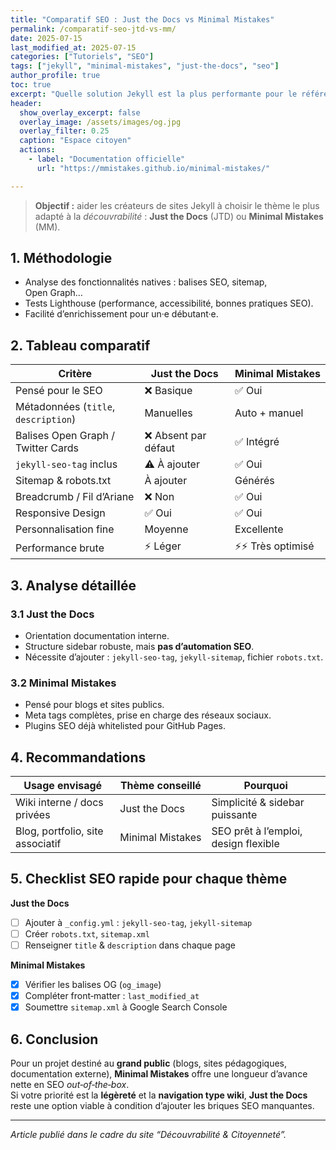 ```yaml
---
title: "Comparatif SEO : Just the Docs vs Minimal Mistakes"
permalink: /comparatif-seo-jtd-vs-mm/
date: 2025-07-15
last_modified_at: 2025-07-15
categories: ["Tutoriels", "SEO"]
tags: ["jekyll", "minimal-mistakes", "just-the-docs", "seo"]
author_profile: true
toc: true
excerpt: "Quelle solution Jekyll est la plus performante pour le référencement ? Analyse détaillée entre Just the Docs et Minimal Mistakes."
header:
  show_overlay_excerpt: false
  overlay_image: /assets/images/og.jpg
  overlay_filter: 0.25
  caption: "Espace citoyen"
  actions:
    - label: "Documentation officielle"
      url: "https://mmistakes.github.io/minimal-mistakes/"

---
```


> **Objectif :** aider les créateurs de sites Jekyll à choisir le thème le plus adapté à la *découvrabilité* : **Just the Docs** (JTD) ou **Minimal Mistakes** (MM).

## 1. Méthodologie

- Analyse des fonctionnalités natives : balises SEO, sitemap, Open Graph…  
- Tests Lighthouse (performance, accessibilité, bonnes pratiques SEO).  
- Facilité d’enrichissement pour un·e débutant·e.

## 2. Tableau comparatif

| Critère | Just the Docs | Minimal Mistakes |
|---------|--------------|------------------|
| Pensé pour le SEO | ❌ Basique | ✅ Oui |
| Métadonnées (`title`, `description`) | Manuelles | Auto + manuel |
| Balises Open Graph / Twitter Cards | ❌ Absent par défaut | ✅ Intégré |
| `jekyll-seo-tag` inclus | ⚠️ À ajouter | ✅ Oui |
| Sitemap & robots.txt | À ajouter | Générés |
| Breadcrumb / Fil d’Ariane | ❌ Non | ✅ Oui |
| Responsive Design | ✅ Oui | ✅ Oui |
| Personnalisation fine | Moyenne | Excellente |
| Performance brute | ⚡ Léger | ⚡⚡ Très optimisé |

## 3. Analyse détaillée

### 3.1 Just the Docs

- Orientation documentation interne.  
- Structure sidebar robuste, mais **pas d’automation SEO**.  
- Nécessite d’ajouter : `jekyll-seo-tag`, `jekyll-sitemap`, fichier `robots.txt`.

### 3.2 Minimal Mistakes

- Pensé pour blogs et sites publics.  
- Meta tags complètes, prise en charge des réseaux sociaux.  
- Plugins SEO déjà whitelisted pour GitHub Pages.

## 4. Recommandations

| Usage envisagé | Thème conseillé | Pourquoi |
|----------------|-----------------|----------|
| Wiki interne / docs privées | Just the Docs | Simplicité & sidebar puissante |
| Blog, portfolio, site associatif | Minimal Mistakes | SEO prêt à l’emploi, design flexible |

## 5. Checklist SEO rapide pour chaque thème

**Just the Docs**

- [ ] Ajouter à `_config.yml` : `jekyll-seo-tag`, `jekyll-sitemap`  
- [ ] Créer `robots.txt`, `sitemap.xml`  
- [ ] Renseigner `title` & `description` dans chaque page

**Minimal Mistakes**

- [x] Vérifier les balises OG (`og_image`)  
- [x] Compléter front‑matter : `last_modified_at`  
- [x] Soumettre `sitemap.xml` à Google Search Console

## 6. Conclusion

Pour un projet destiné au **grand public** (blogs, sites pédagogiques, documentation externe), **Minimal Mistakes** offre une longueur d’avance nette en SEO *out‑of‑the‑box*.  
Si votre priorité est la **légèreté** et la **navigation type wiki**, **Just the Docs** reste une option viable à condition d’ajouter les briques SEO manquantes.

---

*Article publié dans le cadre du site “Découvrabilité & Citoyenneté”.*
